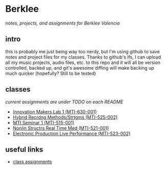 Berklee
============
_notes, projects, and assignments for Berklee Valencia_

intro
--------------
this is probably me just being way too nerdy, but I'm using github to save notes and project files for my classes. Thanks to github's lfs, I can upload all my music projects, audio files, etc. to this repo and it will all be version controlled, backed up, and git's awesome diffing will make backing up much quicker (hopefully? Still to be tested)

classes
----------------------------------------------------
_current assignments are under TODO on each README_

- [Innovation Makers Lab 1 (MTI-630-001)](makers-lab/)
- [Hybrid Recrdng Methods/Strtgms (MTI-525-002)](recording-methods/)
- [MTI Seminar 1 (MTI-515-001)](MBTI-seminar/)
- [Nonlin Structrs Real Time Med (MTI-521-001)](nonlin-realtime/)
- [Electronic Production Live Performance (MTI-523-002)](eplp/)

useful links
--------------
  - [class assignments](http://ol.berklee.edu/my/)
